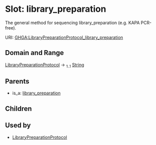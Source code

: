 
# Slot: library_preparation


The general method for sequencing library_preparation (e.g. KAPA PCR-free).

URI: [GHGA:LibraryPreparationProtocol_library_preparation](https://w3id.org/GHGA/LibraryPreparationProtocol_library_preparation)


## Domain and Range

[LibraryPreparationProtocol](LibraryPreparationProtocol.md) &#8594;  <sub>1..1</sub> [String](types/String.md)

## Parents

 *  is_a: [library_preparation](library_preparation.md)

## Children


## Used by

 * [LibraryPreparationProtocol](LibraryPreparationProtocol.md)
